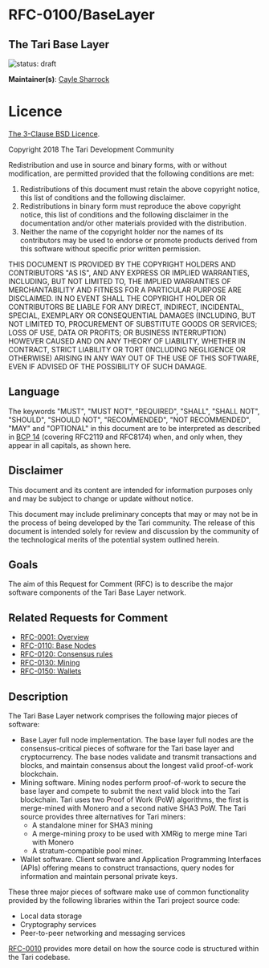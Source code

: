 # RFC-0100/BaseLayer

## The Tari Base Layer

![status: draft](theme/images/status-draft.svg)

**Maintainer(s)**: [Cayle Sharrock](https://github.com/CjS77)

# Licence

[The 3-Clause BSD Licence](https://opensource.org/licenses/BSD-3-Clause).

Copyright 2018 The Tari Development Community

Redistribution and use in source and binary forms, with or without modification, are permitted provided that the
following conditions are met:

1. Redistributions of this document must retain the above copyright notice, this list of conditions and the following
   disclaimer.
2. Redistributions in binary form must reproduce the above copyright notice, this list of conditions and the following
   disclaimer in the documentation and/or other materials provided with the distribution.
3. Neither the name of the copyright holder nor the names of its contributors may be used to endorse or promote products
   derived from this software without specific prior written permission.

THIS DOCUMENT IS PROVIDED BY THE COPYRIGHT HOLDERS AND CONTRIBUTORS "AS IS", AND ANY EXPRESS OR IMPLIED WARRANTIES,
INCLUDING, BUT NOT LIMITED TO, THE IMPLIED WARRANTIES OF MERCHANTABILITY AND FITNESS FOR A PARTICULAR PURPOSE ARE
DISCLAIMED. IN NO EVENT SHALL THE COPYRIGHT HOLDER OR CONTRIBUTORS BE LIABLE FOR ANY DIRECT, INDIRECT, INCIDENTAL,
SPECIAL, EXEMPLARY OR CONSEQUENTIAL DAMAGES (INCLUDING, BUT NOT LIMITED TO, PROCUREMENT OF SUBSTITUTE GOODS OR
SERVICES; LOSS OF USE, DATA OR PROFITS; OR BUSINESS INTERRUPTION) HOWEVER CAUSED AND ON ANY THEORY OF LIABILITY,
WHETHER IN CONTRACT, STRICT LIABILITY OR TORT (INCLUDING NEGLIGENCE OR OTHERWISE) ARISING IN ANY WAY OUT OF THE USE OF
THIS SOFTWARE, EVEN IF ADVISED OF THE POSSIBILITY OF SUCH DAMAGE.

## Language

The keywords "MUST", "MUST NOT", "REQUIRED", "SHALL", "SHALL NOT", "SHOULD", "SHOULD NOT", "RECOMMENDED", 
"NOT RECOMMENDED", "MAY" and "OPTIONAL" in this document are to be interpreted as described in 
[BCP 14](https://tools.ietf.org/html/bcp14) (covering RFC2119 and RFC8174) when, and only when, they appear in all capitals, as 
shown here.

## Disclaimer

This document and its content are intended for information purposes only and may be subject to change or update
without notice.

This document may include preliminary concepts that may or may not be in the process of being developed by the Tari
community. The release of this document is intended solely for review and discussion by the community of the
technological merits of the potential system outlined herein.

## Goals

The aim of this Request for Comment (RFC) is to describe the major software components of the Tari Base Layer network.

## Related Requests for Comment

* [RFC-0001: Overview](RFC-0001_overview.md)
* [RFC-0110: Base Nodes](./RFC-0110_BaseNodes.md)
* [RFC-0120: Consensus rules](./RFC-0120_Consensus.md)
* [RFC-0130: Mining](RFCD-0130_Mining.md)
* [RFC-0150: Wallets](./RFC-0150_Wallets.md)


## Description

The Tari Base Layer network comprises the following major pieces of software:

* Base Layer full node implementation. The base layer full nodes are the consensus-critical pieces of software for the
  Tari base layer and cryptocurrency. The base nodes validate and transmit transactions and blocks, and maintain
  consensus about the longest valid proof-of-work blockchain.
* Mining software. Mining nodes perform proof-of-work to secure the base layer and compete to submit the
  next valid block into the Tari blockchain. Tari uses two Proof of Work (PoW) algorithms, the first is merge-mined with Monero and a second native SHA3 PoW. 
  The Tari source provides three alternatives for Tari miners:
  * A standalone miner for SHA3 mining
  * A merge-mining proxy to be used with XMRig to merge mine Tari with Monero
  * A stratum-compatible pool miner.
* Wallet software. Client software and Application Programming Interfaces (APIs) offering means to construct transactions, query nodes for information and
  maintain personal private keys.

These three major pieces of software make use of common functionality provided by the following libraries within the Tari
project source code:

* Local data storage
* Cryptography services
* Peer-to-peer networking and messaging services

[RFC-0010](RFC-0010_CodeStructure.md) provides more detail on how the source code is structured within the Tari codebase.
